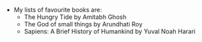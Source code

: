 * My lists of favourite books are:
   * The Hungry Tide by Amitabh Ghosh
   * The God of small things by Arundhati Roy
   * Sapiens: A Brief History of Humankind by Yuval Noah Harari
